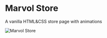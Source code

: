 # Marvol Store
A vanilla HTML&amp;CSS store page with animations

![Marvol Store](https://imgur.com/hUyWqtS.jpeg)

